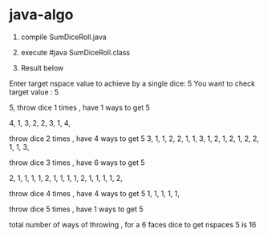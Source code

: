# java-algo

1. compile SumDiceRoll.java 
2. execute #java SumDiceRoll.class

3. Result below



Enter target nspace value to achieve by a single dice: 5
You want to check target value : 5

5, 
throw dice 1 times , have 1 ways to get 5

4, 1,
3, 2,
2, 3,
1, 4, 

throw dice 2 times , have 4 ways to get 5
3, 1, 1, 
2, 2, 1, 
1, 3, 1, 
2, 1, 2, 
1, 2, 2, 
1, 1, 3, 

throw dice 3 times , have 6 ways to get 5

2, 1, 1, 1, 
1, 2, 1, 1, 
1, 1, 2, 1, 
1, 1, 1, 2, 

throw dice 4 times , have 4 ways to get 5
1, 1, 1, 1, 1, 

throw dice 5 times , have 1 ways to get 5


total number of ways of throwing  , for a 6 faces dice to get nspaces 5 is 16
